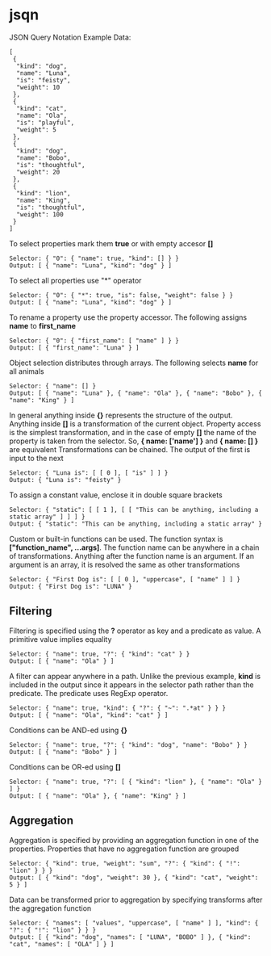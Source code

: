 # jsqn
JSON Query Notation
Example Data: 
```
[
 {
  "kind": "dog",
  "name": "Luna",
  "is": "feisty",
  "weight": 10
 },
 {
  "kind": "cat",
  "name": "Ola",
  "is": "playful",
  "weight": 5
 },
 {
  "kind": "dog",
  "name": "Bobo",
  "is": "thoughtful",
  "weight": 20
 },
 {
  "kind": "lion",
  "name": "King",
  "is": "thoughtful",
  "weight": 100
 }
]
```
To select properties mark them **true** or with empty accesor **[]**
```
Selector: { "0": { "name": true, "kind": [] } }
Output: [ { "name": "Luna", "kind": "dog" } ]
```
To select all properties use "*" operator
```
Selector: { "0": { "*": true, "is": false, "weight": false } }
Output: [ { "name": "Luna", "kind": "dog" } ]
```
To rename a property use the property accessor. The following assigns **name** to **first_name**
```
Selector: { "0": { "first_name": [ "name" ] } }
Output: [ { "first_name": "Luna" } ]
```
Object selection distributes through arrays. The following selects **name** for all animals
```
Selector: { "name": [] }
Output: [ { "name": "Luna" }, { "name": "Ola" }, { "name": "Bobo" }, { "name": "King" } ]
```
In general anything inside **{}** represents the structure of the output. Anything inside **[]** is a transformation of the current object. Property access is the simplest transformation, and in the case of empty **[]** the name of the property is taken from the selector. So, **{ name: ['name'] }** and **{ name: [] }** are equivalent
Transformations can be chained. The output of the first is input to the next
```
Selector: { "Luna is": [ [ 0 ], [ "is" ] ] }
Output: { "Luna is": "feisty" }
```
To assign a constant value, enclose it in double square brackets
```
Selector: { "static": [ [ 1 ], [ [ "This can be anything, including a static array" ] ] ] }
Output: { "static": "This can be anything, including a static array" }
```
Custom or built-in functions can be used. The function syntax is **["function_name", ...args]**. The function name can be anywhere in a chain of transformations. Anything after the function name is an argument. If an argument is an array, it is resolved the same as other transformations
```
Selector: { "First Dog is": [ [ 0 ], "uppercase", [ "name" ] ] }
Output: { "First Dog is": "LUNA" }
```
## Filtering
Filtering is specified using the **?** operator as key and a predicate as value. A primitive value implies equality
```
Selector: { "name": true, "?": { "kind": "cat" } }
Output: [ { "name": "Ola" } ]
```
A filter can appear anywhere in a path. Unlike the previous example, **kind** is included in the output since it appears in the selector path rather than the predicate. The predicate uses RegExp operator.
```
Selector: { "name": true, "kind": { "?": { "~": ".*at" } } }
Output: [ { "name": "Ola", "kind": "cat" } ]
```
Conditions can be AND-ed using **{}**
```
Selector: { "name": true, "?": { "kind": "dog", "name": "Bobo" } }
Output: [ { "name": "Bobo" } ]
```
Conditions can be OR-ed using **[]**
```
Selector: { "name": true, "?": [ { "kind": "lion" }, { "name": "Ola" } ] }
Output: [ { "name": "Ola" }, { "name": "King" } ]
```
## Aggregation
Aggregation is specified by providing an aggregation function in one of the properties. Properties that have no aggregation function are grouped
```
Selector: { "kind": true, "weight": "sum", "?": { "kind": { "!": "lion" } } }
Output: [ { "kind": "dog", "weight": 30 }, { "kind": "cat", "weight": 5 } ]
```
Data can be transformed prior to aggregation by specifying transforms after the aggregation function
```
Selector: { "names": [ "values", "uppercase", [ "name" ] ], "kind": { "?": { "!": "lion" } } }
Output: [ { "kind": "dog", "names": [ "LUNA", "BOBO" ] }, { "kind": "cat", "names": [ "OLA" ] } ]
```